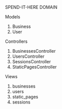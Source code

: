 SPEND-IT-HERE DOMAIN

Models
1. Business
2. User

Controllers
1. BusinessesController
2. UsersController
3. SessionsController
4. StaticPagesController

Views
1. businesses
2. users
3. static_pages
4. sessions
